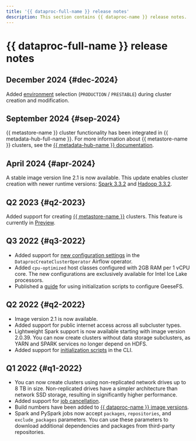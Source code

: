 ```yaml
---
title: '{{ dataproc-full-name }} release notes'
description: This section contains {{ dataproc-name }} release notes.
---
```


# {{ dataproc-full-name }} release notes

## December 2024 {#dec-2024}

Added [environment](../concepts/environment.md#environment) selection (`PRODUCTION` / `PRESTABLE`) during cluster creation and modification.

## September 2024 {#sep-2024}

{{ metastore-name }} cluster functionality has been integrated in {{ metadata-hub-full-name }}. For more information about {{ metastore-name }} clusters, see the [{{ metadata-hub-name }} documentation](../../metadata-hub/concepts/metastore.md).

## April 2024 {#apr-2024}

A stable image version line 2.1 is now available. This update enables cluster creation with newer runtime versions: [Spark 3.3.2](https://spark.apache.org/releases/spark-release-3-3-2.html) and [Hadoop 3.3.2](https://hadoop.apache.org/docs/r3.3.2/hadoop-project-dist/hadoop-common/release/3.3.2/RELEASENOTES.3.3.2.html).

## Q2 2023 {#q2-2023}

Added support for creating [{{ metastore-name }}](../../metadata-hub/concepts/metastore.md) clusters. This feature is currently in [Preview](../../overview/concepts/launch-stages.md).

## Q3 2022 {#q3-2022}

* Added support for [new configuration settings](https://github.com/apache/airflow/pull/25158) in the `DataprocCreateClusterOperator` Airflow operator.
* Added `cpu-optimized` host classes configured with 2GB RAM per 1 vCPU core. The new configurations are exclusively available for Intel Ice Lake processors.
* Published a [guide](../tutorials/geesefs-init-actions.md) for using initialization scripts to configure GeeseFS.

## Q2 2022 {#q2-2022}

* Image version 2.1 is now available.
* Added support for public internet access across all subcluster types.
* Lightweight Spark support is now available starting with image version 2.0.39. You can now create clusters without data storage subclusters, as YARN and SPARK services no longer depend on HDFS.
* Added support for [initialization scripts](../concepts/init-action.md) in the CLI.

## Q1 2022 {#q1-2022}

* You can now create clusters using non-replicated network drives up to 8 TB in size. Non-replicated drives have a simpler architecture than network SSD storage, resulting in significantly higher performance.
* Added support for [job cancellation](../operations/jobs-spark#cancel).
* Build numbers have been added to [{{ dataproc-name }} image versions](../concepts/environment.md).
* Spark and PySpark jobs now accept `packages`, `repositories`, and `exclude_packages` parameters. You can use these parameters to download additional dependencies and packages from third-party repositories.
